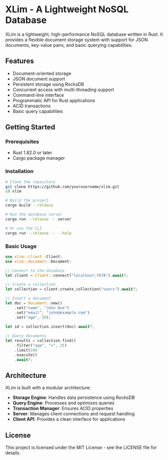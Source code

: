 # XLim - A Lightweight NoSQL Database

XLim is a lightweight, high-performance NoSQL database written in Rust. It provides a flexible document storage system with support for JSON documents, key-value pairs, and basic querying capabilities.

## Features

- Document-oriented storage
- JSON document support
- Persistent storage using RocksDB
- Concurrent access with multi-threading support
- Command-line interface
- Programmatic API for Rust applications
- ACID transactions
- Basic query capabilities

## Getting Started

### Prerequisites

- Rust 1.82.0 or later
- Cargo package manager

### Installation

```bash
# Clone the repository
git clone https://github.com/yourusername/xlim.git
cd xlim

# Build the project
cargo build --release

# Run the database server
cargo run --release -- server

# Or use the CLI
cargo run --release -- --help
```

### Basic Usage

```rust
use xlim::client::Client;
use xlim::document::Document;

// Connect to the database
let client = Client::connect("localhost:7878").await?;

// Create a collection
let collection = client.create_collection("users").await?;

// Insert a document
let doc = Document::new()
    .set("name", "John Doe")
    .set("email", "john@example.com")
    .set("age", 30);
    
let id = collection.insert(doc).await?;

// Query documents
let results = collection.find()
    .filter("age", ">", 25)
    .limit(10)
    .execute()
    .await?;
```

## Architecture

XLim is built with a modular architecture:

- **Storage Engine**: Handles data persistence using RocksDB
- **Query Engine**: Processes and optimizes queries
- **Transaction Manager**: Ensures ACID properties
- **Server**: Manages client connections and request handling
- **Client API**: Provides a clean interface for applications

## License

This project is licensed under the MIT License - see the LICENSE file for details. 